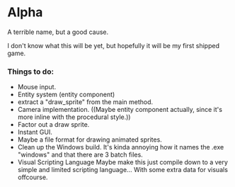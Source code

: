 # Alpha
A terrible name, but a good cause.

I don't know what this will be yet, but 
hopefully it will be my first shipped game.

### Things to do:
- Mouse input.
- Entity system (entity component) 
- extract a "draw\_sprite" from the main method.
- Camera implementation.
((Maybe entity component actually, since it's more inline with the procedural style.))
- Factor out a draw sprite.
- Instant GUI.
- Maybe a file format for drawing animated sprites.
- Clean up the Windows build. It's kinda annoying how it names the .exe "windows" and that there are 3 batch files.
- Visual Scripting Language
Maybe make this just compile down to a very simple and limited scripting language...
With some extra data for visuals offcourse.
